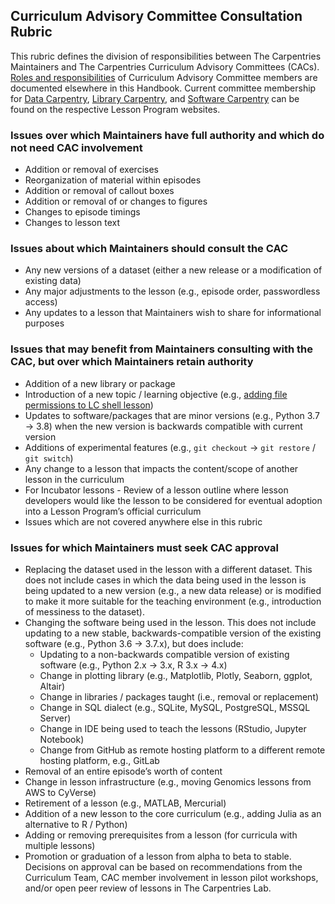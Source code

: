 ## Curriculum Advisory Committee Consultation Rubric

This rubric defines the division of responsibilities between The Carpentries Maintainers and The Carpentries Curriculum Advisory Committees (CACs). 
[Roles and responsibilities](https://docs.carpentries.org/topic_folders/lesson_development/curriculum_advisory_committees.html#roles-and-responsibilities) 
of Curriculum Advisory Committee members are documented elsewhere in this Handbook. 
Current committee membership for [Data Carpentry](https://datacarpentry.org/curriculum-advisors/), 
[Library Carpentry](https://librarycarpentry.org/cac/), and [Software Carpentry](https://software-carpentry.org/curriculum-advisors/) 
can be found on the respective Lesson Program websites.

### Issues over which Maintainers have full authority and which do not need CAC involvement

- Addition or removal of exercises
- Reorganization of material within episodes
- Addition or removal of callout boxes
- Addition or removal of or changes to figures
- Changes to episode timings
- Changes to lesson text

### Issues about which Maintainers should consult the CAC

- Any new versions of a dataset (either a new release or a modification of existing data)
- Any major adjustments to the lesson (e.g., episode order, passwordless access)
- Any updates to a lesson that Maintainers wish to share for informational purposes

### Issues that may benefit from Maintainers consulting with the CAC, but over which Maintainers retain authority 

- Addition of a new library or package
- Introduction of a new topic / learning objective (e.g., [adding file permissions to LC shell lesson](https://github.com/LibraryCarpentry/lc-shell/issues/63))
- Updates to software/packages that are minor versions (e.g., Python 3.7 -> 3.8) when the new version is backwards compatible with current version
- Additions of experimental features (e.g., `git checkout` → `git restore` / `git switch`)
- Any change to a lesson that impacts the content/scope of another lesson in the curriculum
- For Incubator lessons - Review of a lesson outline where lesson developers would like the lesson to be considered for eventual adoption into 
a Lesson Program’s official curriculum
- Issues which are not covered anywhere else in this rubric

### Issues for which Maintainers must seek CAC approval

- Replacing the dataset used in the lesson with a different dataset. This does not include cases in which the data being used in the lesson is being updated to a 
new version (e.g., a new data release) or is modified to make it more suitable for the teaching environment 
(e.g., introduction of messiness to the dataset). 
- Changing the software being used in the lesson. This does not include updating to a new stable, backwards-compatible version of the
existing software (e.g., Python  3.6 → 3.7.x), but does include:
  - Updating to a non-backwards compatible version of existing software (e.g., Python 2.x → 3.x, R 3.x → 4.x)
  - Change in plotting library (e.g., Matplotlib, Plotly, Seaborn, ggplot, Altair)
  - Change in libraries / packages taught (i.e., removal or replacement)
  - Change in SQL dialect (e.g., SQLite, MySQL, PostgreSQL, MSSQL Server)
  - Change in IDE being used to teach the lessons (RStudio, Jupyter Notebook)
  - Change from GitHub as remote hosting platform to a different remote hosting platform, e.g., GitLab 
- Removal of an entire episode’s worth of content
- Change in lesson infrastructure (e.g., moving Genomics lessons from AWS to CyVerse)
- Retirement of a lesson (e.g., MATLAB, Mercurial)
- Addition of a new lesson to the core curriculum (e.g., adding Julia as an alternative to R / Python)
- Adding or removing prerequisites from a lesson (for curricula with multiple lessons)
- Promotion or graduation of a lesson from alpha to beta to stable. Decisions on approval can be based on recommendations from the Curriculum Team, 
CAC member involvement in lesson pilot workshops, and/or open peer review of lessons in The Carpentries Lab.

